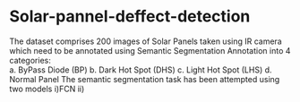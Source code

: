 # Solar-pannel-deffect-detection

The dataset comprises 200 images of Solar Panels taken using IR camera
which need to be annotated using Semantic Segmentation Annotation into 4
categories:  
a. ByPass Diode (BP)
b. Dark Hot Spot (DHS)
c. Light Hot Spot (LHS)
d. Normal Panel
The semantic segmentation task has been attempted using two models
i)FCN
ii)

